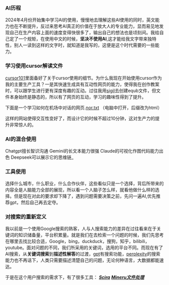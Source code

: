 ### AI历程
2024年4月份开始集中学习AI的使用，慢慢地去理解这些AI使用的同时，英文能力也在不断提升，反过来思考AI真正的价值在于放大人的专业能力，显而易见地发现自己在生产内容上面的速度变得快很多了，输出自己的想法也是顷刻间。我给自己定了一个规矩，在使用中文的时候，**坚决不使用AI**,这才能给我文字带来独特性，别人一读到这样的文字时，就知道是我写的，这便是这个时代需要的一些能力。

### 学习使用**cursor**解读文件

[cursor101](https://cursor101.com/zh)里面备好了关于cursor使用的细节。为什么我现在开始使用cursor作为我的主要生产工具？一是其快速生成具有互动性网页的能力，使得我在创作教案时，可以跟学生进行更有深度有趣的互动。过往我用[sigil](https://sigil-ebook.com/)去创建equb文件，但文件本身始终是静态的，所以有了网页的互动，学习的趣味性得到了提升。

下面是一个学习如何在机场中对话的网页.[nor.txt](https://github.com/user-attachments/files/18810110/nor.txt) （电脑中打开，后缀改为html）

这样的网站使得交互性变好了，而设计它的时候不超过10分钟，这对生产力的提升非常惊人的。

### AI的混合使用
Chatgpt擅长智识沟通
Gemini的长文本能力很强
Claude的可视化作图代码能力出色
Deepseek可以展示它的思维链_


### 工具使用
选择什么城市，什么职业，什么合作伙伴，这些看似只是一个选择，背后所带来的内容全是人脑能力全部的展现，所以看一个人脑子怎么样，就看他做什么样的选择。但是现在对此的要求却下降了，遇到问题需要决策之前，先问一遍AI,优先推荐gpt，然后自己再去定夺。

### 对搜索的重新定义
我以前是一个使用Google搜索的熟客，人与人搜索能力的差异在过往看来在于关键词的知识储备量，平台积累量。就是我们在去检索一个问题的时候，我们先思考在哪里去找比较合适，Google，bing，duckduck，搜狗，知乎，bilibili，youtube。面对问题的不同，我们所采用的关键词，选用的平台不同。而现在有了AI搜索，从**关键词搜索**到**描述性解答**的过渡，[gpt](https://chatgpt.com/)有搜索功能，[perplexity](https://www.perplexity.ai/)的搜索能力也不再话下，人类只需要描述清楚自己的问题，无论何种语言，大数据都能速达。

于是在这个用户搜索的需求下，有了很多工具：
_**[Scira](https://scira.app/)**_
**_[Mineru文件处理](mineru.net)_**